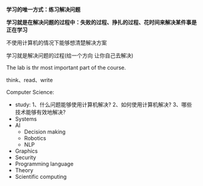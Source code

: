 

**学习的唯一方式：练习解决问题**

**学习就是在解决问题的过程中：失败的过程、挣扎的过程、花时间来解决某件事是正在学习**

不使用计算机的情况下能够想清楚解决方案

学习就是解决问题的过程(给一个方向 让你自己去解决)

The lab is thr most important part of the course.

 think、read、write

Computer Science:
- study: 1、什么问题能够使用计算机解决? 2、如何使用计算机解决? 3、哪些技术能够有效地解决?
- Systems
- AI
    - Decision making
    - Robotics
    - NLP
- Graphics
- Security
- Programming language
- Theory
- Scientific computing